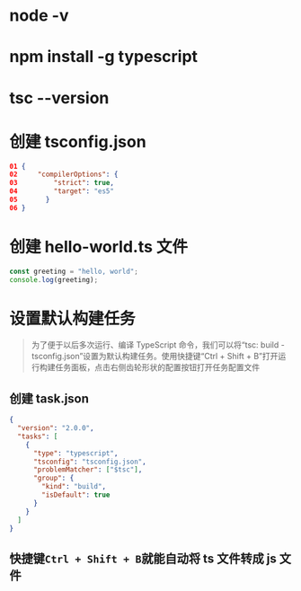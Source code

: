 # node -v

# npm install -g typescript

# tsc --version

# 创建 tsconfig.json

```json
01 {
02     "compilerOptions": {
03         "strict": true,
04         "target": "es5"
05       }
06 }
```

# 创建 hello-world.ts 文件

```ts
const greeting = "hello, world";
console.log(greeting);
```

# 设置默认构建任务

> 为了便于以后多次运行、编译 TypeScript 命令，我们可以将“tsc: build - tsconfig.json”设置为默认构建任务。使用快捷键“Ctrl + Shift + B”打开运行构建任务面板，点击右侧齿轮形状的配置按钮打开任务配置文件

## 创建 task.json

```json
{
  "version": "2.0.0",
  "tasks": [
    {
      "type": "typescript",
      "tsconfig": "tsconfig.json",
      "problemMatcher": ["$tsc"],
      "group": {
        "kind": "build",
        "isDefault": true
      }
    }
  ]
}
```

## 快捷键`Ctrl + Shift + B`就能自动将 ts 文件转成 js 文件
